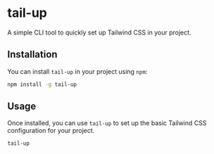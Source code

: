 # tail-up

A simple CLI tool to quickly set up Tailwind CSS in your project.

## Installation

You can install `tail-up` in your project using `npm`:

```bash
npm install -g tail-up
```
## Usage
Once installed, you can use `tail-up` to set up the basic Tailwind CSS configuration for your project.

```bash
tail-up
```